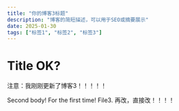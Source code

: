 ```yaml
---
title: "你的博客3标题"
description: "博客的简短描述，可以用于SEO或摘要展示"
date: 2025-01-30
tags: ["标签1", "标签2", "标签3"]
---
```

# Title OK?

注意：我刚刚更新了博客3！！！！！

Second body! For the first time!
File3.
再改，直接改！！！！
